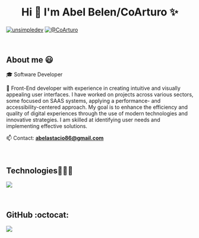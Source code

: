 <h1 align="center">Hi 👋  I'm Abel Belen/CoArturo ✨ </h1> 

<p align="left">
<a href="https://linkedin.com/in/unsimpledev" target="blank"><img align="center" src="https://img.shields.io/badge/LinkedIn-0077B5?style=for-the-badge&logo=linkedin&logoColor=white" alt="unsimpledev"/></a>
<a href = "mailto:unsimpledev@gmail.com" target="blank"><img align="center" src="https://img.shields.io/badge/Gmail-D14836?style=for-the-badge&logo=gmail&logoColor=white" alt="@CoArturo"  /></a>
  </p>
<br>
<h2>About me 😃</h2>
<!--Intro start-->

<p align="left">
🎓 Software Developer

🎥 Front-End developer with experience in creating intuitive and visually appealing user interfaces. I have worked on projects across various sectors, some focused on SAAS systems, applying a performance- and accessibility-centered approach. My goal is to enhance the efficiency and quality of digital experiences through the use of modern technologies and innovative strategies. I am skilled at identifying user needs and implementing effective solutions.

📫 Contact: **abelastacio86@gmail.com**
<!--Intro end-->
  </p>
<br>

<h2 >Technologies👨🏻‍💻</h2>
<!--tech stack icons-->
<p align="left">
  <a href="https://skillicons.dev">
    <img src="https://skillicons.dev/icons?i=dotnet,cs,css,html,js,nodejs,mysql,git,github,materialui,postman,vscode,react,bitbucket,typescript,npm,nest&perline=6" />
  </a>
</p>
<br>

<h2>GitHub :octocat:</h2>
<!--- stats & Trophy (start) -->
<p>
  <!--- stats (start) -->


  <img  align="center"  src="https://github-readme-stats.anuraghazra1.vercel.app/api/top-langs/?username=CoArturo&theme=dark&hide_border=false&no-bg=true&no-frame=true&langs_count=10"/>


</p>        
<!--- stats (end) -->
